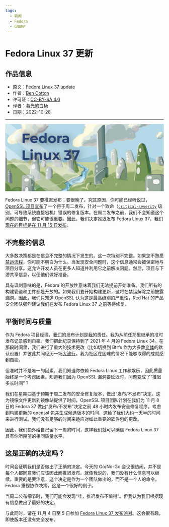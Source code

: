 ```yaml
---
tags:
  - 新闻
  - Fedora
  - GNOME
---
```


# Fedora Linux 37 更新

## 作品信息

- 原文：[Fedora Linux 37 update](https://fedoramagazine.org/fedora-linux-37-update/)
- 作者：[Ben Cotton](https://fedoramagazine.org/author/bcotton/)
- 许可证：[CC-BY-SA 4.0](http://creativecommons.org/licenses/by-sa/4.0/)
- 译者：暮光的白杨
- 日期：2022-10-28

----

![01](./images/2022-10/f37-release-1024x433.webp)

Fedora Linux 37 要推迟发布；要很晚了。究其原因，你可能已经听说过，[OpenSSL 项目宣布](https://mta.openssl.org/pipermail/openssl-announce/2022-October/000238.html)了一个将于周二发布，针对一个致命（[`critical-severity`](https://www.browserstack.com/guide/bug-severity-vs-priority) 级别，可导致系统直接宕机）错误的修复版本。在周二发布之前，我们不会知道这个问题的细节，但它可能很重要。因此，我们决定推迟发布 Fedora Linux 37。[我们现在的目标是在 11 月 15 日发布](https://fedorapeople.org/groups/schedule/f-37/f-37-key-tasks.html)。

## 不完整的信息

大多数决策都是在信息不完整的情况下发生的。这一次特别不完整。如果您不熟悉[禁运流程](https://www.redhat.com/en/blog/security-embargoes-red-hat)，你可能不明白为什么。当发现安全问题时，这个信息通常会被保密地与项目分享。这允许开发人员在更多人知道并利用它之前解决问题。然后，项目与下游共享信息，以便他们做好准备。

具有讽刺意味的是，Fedora 的开放性意味着我们无法提前开始准备。我们所有的构建管道和工件都是开放的。如果我们要开始构建更新，这将在禁运解除之前披露漏洞。因此，我们只知道 OpenSSL 认为这是最高级别的严重性，Red Hat 的产品安全团队强烈建议我们在发布 Fedora Linux 37 之前等待修复。

## 平衡时间与质量

作为 Fedora 项目经理，[我们](https://getfedora.org/)的发布计划是[我](https://fedoramagazine.org/author/bcotton/)的责任。我为从前任那里继承的准时发布记录感到自豪。我们把此纪录保持到了 2021 年 4 月的 Fedora Linux 34。在那段时间里，我们进行了重大的技术更改（比如切换到 Btrfs 作为大多数[变体](https://spins.fedoraproject.org/en/)的默认设置）并彼此共同经历一场[大流行](https://en.wikipedia.org/wiki/Covid-19)。我为社区在困难的情况下能够取得的成就感到自豪。

但准时并不是唯一的因素。我们知道你依赖 Fedora Linux 工作和娱乐，因此质量始终是一个考虑因素。知道我们因为 OpenSSL 漏洞要延迟时，问题变成了“推迟多长时间”？

我们在星期四基于预期于周二发布的安全修复版本，做出“发布/不发布”决定。这为镜像文件更新到镜像站提供了时间。OpenSSL 项目团队计划在我们为 11 月 8 日的 Fedora 37 做出“发布/不发布”决定之前 48 小时内发布安全修复程序。考虑到构建更新的 openssl 包并生成候选版本的时间，这给了我们大约一天半的时间来进行测试。我们没有足够的时间来适应对如此重要的软件包的更改。

因此，我们额外给自己留下一周的时间，这样我们就可以确信 Fedora Linux 37 具有你所期望的相同质量水平。

## 这是正确的决定吗？

时间会证明我们是否做出了正确的决定。今天的 Go/No-Go 会议很热闹，并不是每个人都同意我们应该因此而推迟发布。就像我说的，我们没有什么信息可以继续。重要的是要注意，这个决定是作为一个团队做出的，而不是一个人的命令。Fedora 重视协作决策，这是一个很好的例子。

当周二公布细节时，我们可能会发现“哇，推迟发布不值得”。但我认为我们根据现有信息做出了最好的决定。

与此同时，请在 11 月 4 日至 5 日参加 [Fedora Linux 37 发布派对](https://fedoramagazine.org/youre-invited-to-the-fedora-linux-37-release-party/)。这会很有趣，即使版本还没有完全发布。